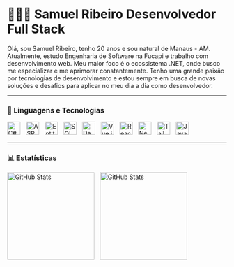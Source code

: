 # 👨🏻‍💻 Samuel Ribeiro Desenvolvedor Full Stack

Olá, sou Samuel Ribeiro, tenho 20 anos e sou natural de Manaus - AM. Atualmente, estudo Engenharia de Software na Fucapi e trabalho com desenvolvimento web. Meu maior foco é o ecossistema .NET, onde busco me especializar e me aprimorar constantemente. Tenho uma grande paixão por tecnologias de desenvolvimento e estou sempre em busca de novas soluções e desafios para aplicar no meu dia a dia como desenvolvedor.

---

### 🤖 Linguagens e Tecnologias
<img align="left" alt="C#" title="C#" width="30px" style="padding-right: 10px;" src="https://cdn.jsdelivr.net/gh/devicons/devicon/icons/csharp/csharp-original.svg" />
<img align="left" alt="ASP.NET Core" title="ASP.NET Core" width="30px" style="padding-right: 10px;" src="https://voxan.my/wp-content/uploads/2020/04/asp.net_.png" />
<img align="left" alt="Entity Framework Core" title="Entity Framework Core" width="30px" style="padding-right: 10px;" src="https://encrypted-tbn0.gstatic.com/images?q=tbn:ANd9GcQCDx1Gq9OhPHbGCw4K83O6b5jhBHRXmYLeMQ&s" />
<img align="left" alt="SQL Server" title="SQL Server" width="30px" style="padding-right: 10px;" src="https://cdn.jsdelivr.net/gh/devicons/devicon/icons/microsoftsqlserver/microsoftsqlserver-plain.svg" />
<img align="left" alt="Dapper" title="Dapper" width="30px" style="padding-right: 10px;" src="https://api.nuget.org/v3-flatcontainer/dapper/2.1.35/icon" />
<img align="left" alt="Vue.js" title="Vue.js" width="30px" style="padding-right: 10px;" src="https://cdn.jsdelivr.net/gh/devicons/devicon/icons/vuejs/vuejs-original.svg" />
<img align="left" alt="React" title="React" width="30px" style="padding-right: 10px;" src="https://cdn.jsdelivr.net/gh/devicons/devicon/icons/react/react-original.svg" />
<img align="left" alt="Next.js" title="Next.js" width="30px" style="padding-right: 10px;" src="https://cdn.jsdelivr.net/gh/devicons/devicon/icons/nextjs/nextjs-original.svg" />
<img align="left" alt="TailwindCSS" title="TailwindCSS" width="30px" style="padding-right: 10px;" src="https://cdn.jsdelivr.net/gh/devicons/devicon@latest/icons/tailwindcss/tailwindcss-original.svg" />
<img align="left" alt="JavaScript" title="JavaScript" width="30px" style="padding-right: 10px;" src="https://cdn.jsdelivr.net/gh/devicons/devicon/icons/javascript/javascript-original.svg" />

<br/>
<br/>

---

### 📊 Estatísticas

<p>
<img align="left" alt="GitHub Stats" height="200" style="padding-right: 10px;" src="https://github-readme-stats.vercel.app/api?username=samuelzedec&show_icons=true&theme=tokyonight&include_all_commits=true&locale=pt-br" />
<img align="left" alt="GitHub Stats" height="200" src="https://github-readme-stats.vercel.app/api/top-langs/?username=samuelzedec&theme=tokyonight&layout=compact&custom_title=Tecnologias&langs_count=9" />
</p>
